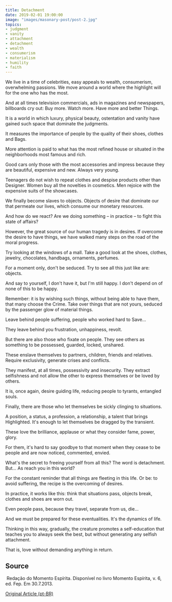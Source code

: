 ```yaml
---
title: Detachment
date: 2019-02-01 19:00:00
image: "images/masonary-post/post-2.jpg"
topics: 
- judgment
- vanity
- attachment
- detachment
- wealth
- consumerism
- materialism
- humility
- faith
---
```


We live in a time of celebrities, easy appeals to wealth, consumerism,
overwhelming passions. We move around a world where the highlight will
for the one who has the most.

And at all times television commercials, ads in magazines and
newspapers, billboards cry out: Buy more. Watch more. Have more and better
Things.

It is a world in which luxury, physical beauty, ostentation and vanity have gained such space
that dominate the judgments.

It measures the importance of people by the quality of their shoes, clothes and
Bags.

More attention is paid to what has the most refined house or situated in the neighborhoods
most famous and rich.

Good cars only those with the most accessories and impress because they are beautiful,
expensive and new. Always very young.

Teenagers do not wish to repeat clothes and despise products other than
Designer. Women buy all the novelties in cosmetics. Men rejoice
with the expensive suits of the showcases.

We finally become slaves to objects. Objects of desire that dominate our
that permeate our lives, which consume our monetary resources.

And how do we react? Are we doing something – in practice – to fight
this state of affairs?

However, the great source of our human tragedy is in desires. If
overcome the desire to have things, we have walked many steps on the road of the
moral progress.

Try looking at the windows of a mall. Take a good look at the shoes, clothes,
jewelry, chocolates, handbags, ornaments, perfumes.

For a moment only, don't be seduced. Try to see all this just like
are: objects.

And say to yourself, I don't have it, but I'm still happy. I don't depend on
of none of this to be happy.

Remember: it is by wishing such things, without being able to have them, that many choose the
Crime. Take over things that are not yours, seduced by the passenger glow
of material things.

Leave behind people suffering, people who worked hard to
Save...

They leave behind you frustration, unhappiness, revolt.

But there are also those who fixate on people. They see others as something to be
possessed, guarded, locked, unshared.

These enslave themselves to partners, children, friends and relatives. Require
exclusivity, generate crises and conflicts.

They manifest, at all times, possessivity and insecurity. They extract selfishness and not
allow the other to express themselves or be loved by others.

It is, once again, desire guiding life, reducing people to tyrants,
entangled souls.

Finally, there are those who let themselves be sickly clinging to situations.

A position, a status, a profession, a relationship, a talent that brings
Highlighted. It's enough to let themselves be dragged by the transient.

These love the brilliance, applause or what they consider fame, power, glory.

For them, it's hard to say goodbye to that moment when they cease to be people
and are now noticed, commented, envied.

What's the secret to freeing yourself from all this? The word is detachment. But... As
reach you in this world?

For the constant reminder that all things are fleeting in this life. Or
be: to avoid suffering, the recipe is the overcoming of desires.

In practice, it works like this: think that situations pass, objects break,
clothes and shoes are worn out.

Even people pass, because they travel, separate from us, die...

And we must be prepared for these eventualities. It's the dynamics of life.

Thinking in this way, gradually, the creature promotes a self-education that
teaches you to always seek the best, but without generating any selfish attachment.

That is, love without demanding anything in return.



## Source
 Redação do Momento Espírita.
Disponível no livro Momento Espírita, v. 6, ed. Fep.
Em 30.7.2013.

[Original Article (pt-BR)](http://www.momento.com.br/pt/ler_texto.php?id=1520)

